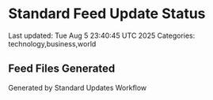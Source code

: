 # Standard Feed Update Status
Last updated: Tue Aug  5 23:40:45 UTC 2025
Categories: technology,business,world

## Feed Files Generated

Generated by Standard Updates Workflow
